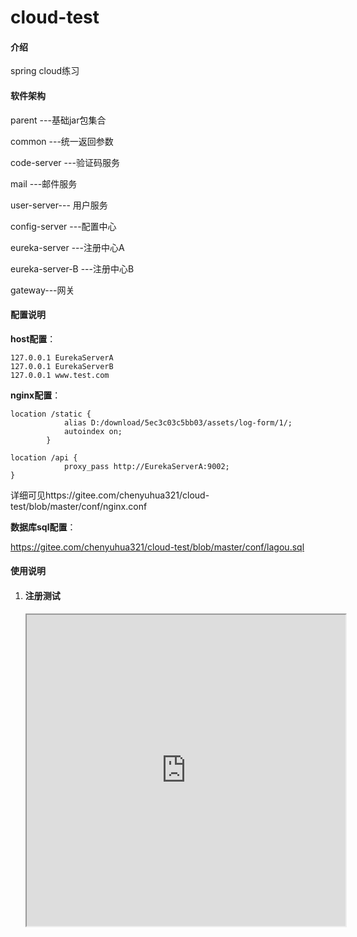 # cloud-test

#### 介绍
spring cloud练习

#### 软件架构
parent ---基础jar包集合

common ---统一返回参数

code-server ---验证码服务

mail ---邮件服务

user-server--- 用户服务

config-server ---配置中心

eureka-server ---注册中心A

eureka-server-B ---注册中心B

gateway---网关




#### 配置说明

**host配置**：

```
127.0.0.1 EurekaServerA
127.0.0.1 EurekaServerB
127.0.0.1 www.test.com
```

**nginx配置**：

```
location /static {
			alias D:/download/5ec3c03c5bb03/assets/log-form/1/;
            autoindex on;
		}
		
location /api {
			proxy_pass http://EurekaServerA:9002;
}
```

详细可见https://gitee.com/chenyuhua321/cloud-test/blob/master/conf/nginx.conf

**数据库sql配置**：

https://gitee.com/chenyuhua321/cloud-test/blob/master/conf/lagou.sql



#### 使用说明

1. #### 注册测试

   <iframe height=498 width=510 src="https://gitee.com/chenyuhua321/cloud-test/raw/master/video/register.flv">

   <video src="https://gitee.com/chenyuhua321/cloud-test/blob/master/video/register.flv"></video>

#### 2.登录测试

 <video src="D:\拉钩作业\cloud-test\video\login.flv"></video>

#### 3.token测试

<video src="D:\拉钩作业\cloud-test\video\cookie.flv"></video>

#### 4.ip防爆刷测试

<video src="D:\拉钩作业\cloud-test\video\ip.flv"></video>

6.  https://gitee.com/gitee-stars/)
